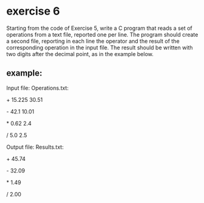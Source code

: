 # exercise 6

Starting from the code of Exercise 5, write a C program that reads a set of operations from
a text file, reported one per line. The program should create a second file, reporting in each
line the operator and the result of the corresponding operation in the input file. The result
should be written with two digits after the decimal point, as in the example below.

## example:

Input file: Operations.txt: 

 \+ 15.225 30.51
 
 \- 42.1 10.01
 
 \* 0.62 2.4
 
 \/ 5.0 2.5

Output file: Results.txt:

 \+ 45.74
 
 \- 32.09

 \* 1.49

 \/ 2.00
